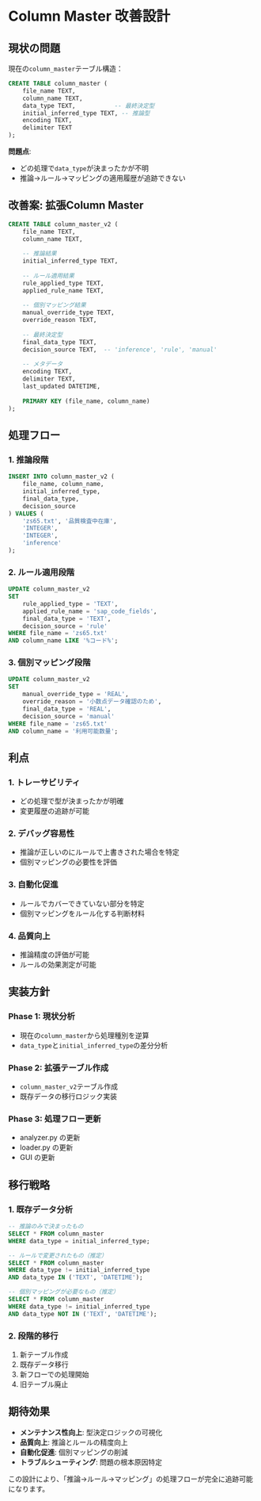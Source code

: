 # Column Master 改善設計

## 現状の問題

現在の`column_master`テーブル構造：
```sql
CREATE TABLE column_master (
    file_name TEXT,
    column_name TEXT,
    data_type TEXT,           -- 最終決定型
    initial_inferred_type TEXT, -- 推論型
    encoding TEXT,
    delimiter TEXT
);
```

**問題点**:
- どの処理で`data_type`が決まったかが不明
- 推論→ルール→マッピングの適用履歴が追跡できない

## 改善案: 拡張Column Master

```sql
CREATE TABLE column_master_v2 (
    file_name TEXT,
    column_name TEXT,
    
    -- 推論結果
    initial_inferred_type TEXT,
    
    -- ルール適用結果
    rule_applied_type TEXT,
    applied_rule_name TEXT,
    
    -- 個別マッピング結果
    manual_override_type TEXT,
    override_reason TEXT,
    
    -- 最終決定型
    final_data_type TEXT,
    decision_source TEXT,  -- 'inference', 'rule', 'manual'
    
    -- メタデータ
    encoding TEXT,
    delimiter TEXT,
    last_updated DATETIME,
    
    PRIMARY KEY (file_name, column_name)
);
```

## 処理フロー

### 1. 推論段階
```sql
INSERT INTO column_master_v2 (
    file_name, column_name, 
    initial_inferred_type, 
    final_data_type, 
    decision_source
) VALUES (
    'zs65.txt', '品質検査中在庫', 
    'INTEGER', 
    'INTEGER', 
    'inference'
);
```

### 2. ルール適用段階
```sql
UPDATE column_master_v2 
SET 
    rule_applied_type = 'TEXT',
    applied_rule_name = 'sap_code_fields',
    final_data_type = 'TEXT',
    decision_source = 'rule'
WHERE file_name = 'zs65.txt' 
AND column_name LIKE '%コード%';
```

### 3. 個別マッピング段階
```sql
UPDATE column_master_v2 
SET 
    manual_override_type = 'REAL',
    override_reason = '小数点データ確認のため',
    final_data_type = 'REAL',
    decision_source = 'manual'
WHERE file_name = 'zs65.txt' 
AND column_name = '利用可能数量';
```

## 利点

### 1. トレーサビリティ
- どの処理で型が決まったかが明確
- 変更履歴の追跡が可能

### 2. デバッグ容易性
- 推論が正しいのにルールで上書きされた場合を特定
- 個別マッピングの必要性を評価

### 3. 自動化促進
- ルールでカバーできていない部分を特定
- 個別マッピングをルール化する判断材料

### 4. 品質向上
- 推論精度の評価が可能
- ルールの効果測定が可能

## 実装方針

### Phase 1: 現状分析
- 現在の`column_master`から処理種別を逆算
- `data_type`と`initial_inferred_type`の差分分析

### Phase 2: 拡張テーブル作成
- `column_master_v2`テーブル作成
- 既存データの移行ロジック実装

### Phase 3: 処理フロー更新
- analyzer.py の更新
- loader.py の更新
- GUI の更新

## 移行戦略

### 1. 既存データ分析
```sql
-- 推論のみで決まったもの
SELECT * FROM column_master 
WHERE data_type = initial_inferred_type;

-- ルールで変更されたもの（推定）
SELECT * FROM column_master 
WHERE data_type != initial_inferred_type
AND data_type IN ('TEXT', 'DATETIME');

-- 個別マッピングが必要なもの（推定）
SELECT * FROM column_master 
WHERE data_type != initial_inferred_type
AND data_type NOT IN ('TEXT', 'DATETIME');
```

### 2. 段階的移行
1. 新テーブル作成
2. 既存データ移行
3. 新フローでの処理開始
4. 旧テーブル廃止

## 期待効果

- **メンテナンス性向上**: 型決定ロジックの可視化
- **品質向上**: 推論とルールの精度向上
- **自動化促進**: 個別マッピングの削減
- **トラブルシューティング**: 問題の根本原因特定

この設計により、「推論→ルール→マッピング」の処理フローが完全に追跡可能になります。